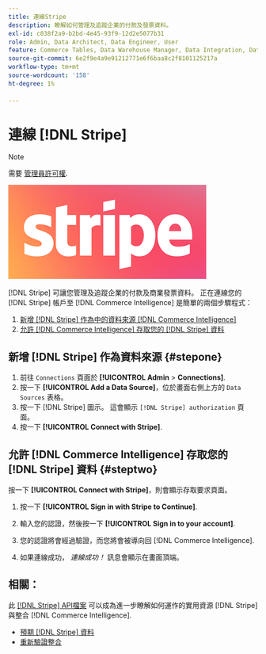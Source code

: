 ```yaml
---
title: 連線Stripe
description: 瞭解如何管理及追蹤企業的付款及發票資料。
exl-id: c038f2a9-b2bd-4e45-93f9-12d2e5077b31
role: Admin, Data Architect, Data Engineer, User
feature: Commerce Tables, Data Warehouse Manager, Data Integration, Data Import/Export
source-git-commit: 6e2f9e4a9e91212771e6f6baa8c2f8101125217a
workflow-type: tm+mt
source-wordcount: '158'
ht-degree: 1%

---
```


# 連線 [!DNL Stripe]

>[!NOTE]
>
>需要 [管理員許可權](../../../administrator/user-management/user-management.md).

![](../../../assets/stripe-logo.png)

[!DNL Stripe] 可讓您管理及追蹤企業的付款及商業發票資料。 正在連線您的 [!DNL Stripe] 帳戶至 [!DNL Commerce Intelligence] 是簡單的兩個步驟程式：

1. [新增 [!DNL Stripe] 作為中的資料來源 [!DNL Commerce Intelligence]](#stepone)
1. [允許 [!DNL Commerce Intelligence] 存取您的 [!DNL Stripe] 資料](#steptwo)

## 新增 [!DNL Stripe] 作為資料來源 {#stepone}

1. 前往 `Connections` 頁面於 **[!UICONTROL Admin** > **Connections]**.
1. 按一下 **[!UICONTROL Add a Data Source]**，位於畫面右側上方的 `Data Sources` 表格。
1. 按一下 [!DNL Stripe] 圖示。 這會顯示 `[!DNL Stripe] authorization` 頁面。
1. 按一下 **[!UICONTROL Connect with Stripe]**.

## 允許 [!DNL Commerce Intelligence] 存取您的 [!DNL Stripe] 資料 {#steptwo}

按一下 **[!UICONTROL Connect with Stripe]**，則會顯示存取要求頁面。

1. 按一下 **[!UICONTROL Sign in with Stripe to Continue]**.

1. 輸入您的認證，然後按一下 **[!UICONTROL Sign in to your account]**.

1. 您的認證將會經過驗證，而您將會被導向回 [!DNL Commerce Intelligence].

1. 如果連線成功， *連線成功！* 訊息會顯示在畫面頂端。

## 相關：

此 [[!DNL Stripe] API檔案](https://stripe.com/docs/api) 可以成為進一步瞭解如何運作的實用資源 [!DNL Stripe] 與整合 [!DNL Commerce Intelligence].

* [預期 [!DNL Stripe] 資料](../integrations/stripe-data.md)
* [重新驗證整合](https://experienceleague.adobe.com/docs/commerce-knowledge-base/kb/how-to/mbi-reauthenticating-integrations.html)
